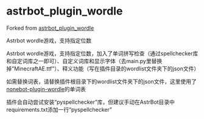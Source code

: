 # astrbot_plugin_wordle

Forked from [astrbot_plugin_wordle](https://github.com/Raven95676/astrbot_plugin_wordle)

Astrbot wordle游戏，支持指定位数

Astrbot wordle游戏，支持指定位数，加入了单词拼写检查（通过spellchecker库和自定词库之一即可）、自定义词库和显示字体（去main.py里替换掉"MinecraftAE.ttf"）、释义功能（写在插件目录的wordlist文件夹下的json文件）

如需替换词表，请替换插件根目录下的wordlist文件夹下的json文件，这里使用了[nonebot-plugin-wordle](https://github.com/noneplugin/nonebot-plugin-wordle)的单词表

插件会自动尝试安装“pyspellchecker”库，但建议手动在AstrBot目录中requirements.txt添加一行“pyspellchecker”
